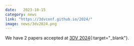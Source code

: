 ```yaml
---
date:   2023-10-15
category: news
link: "https://3dvconf.github.io/2024/"
image: news/3dv2024.png
---
```



We have 2 papers accepted at [3DV 2024](https://3dvconf.github.io/2024/){:target="_blank"}.